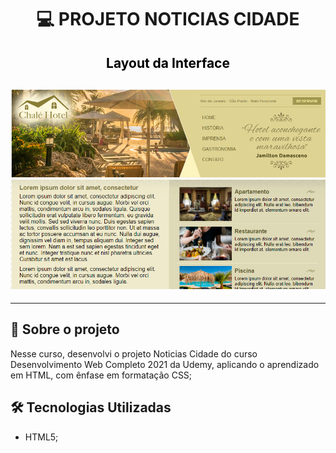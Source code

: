 <h1 align="center">

:computer: **PROJETO NOTICIAS CIDADE**

</h1>

<h2 align="center" style="color:black"> Layout da Interface
<h2>

<h2 align="center">
<img alt="layout" src= "https://github.com/angelresende/projetoNoticiasCidade/blob/main/layout.PNG" width="600px">
</h2><hr>
 

## 🚀 Sobre o projeto

Nesse curso, desenvolvi o projeto Noticias Cidade do curso Desenvolvimento Web Completo 2021 da Udemy, aplicando o aprendizado em HTML, com ênfase em formatação CSS;

## 🛠️ Tecnologias Utilizadas

- HTML5;
